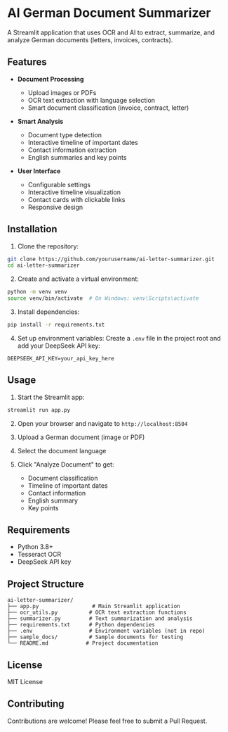 # AI German Document Summarizer

A Streamlit application that uses OCR and AI to extract, summarize, and analyze German documents (letters, invoices, contracts).

## Features

- **Document Processing**
  - Upload images or PDFs
  - OCR text extraction with language selection
  - Smart document classification (invoice, contract, letter)

- **Smart Analysis**
  - Document type detection
  - Interactive timeline of important dates
  - Contact information extraction
  - English summaries and key points

- **User Interface**
  - Configurable settings
  - Interactive timeline visualization
  - Contact cards with clickable links
  - Responsive design

## Installation

1. Clone the repository:
```bash
git clone https://github.com/yourusername/ai-letter-summarizer.git
cd ai-letter-summarizer
```

2. Create and activate a virtual environment:
```bash
python -m venv venv
source venv/bin/activate  # On Windows: venv\Scripts\activate
```

3. Install dependencies:
```bash
pip install -r requirements.txt
```

4. Set up environment variables:
Create a `.env` file in the project root and add your DeepSeek API key:
```
DEEPSEEK_API_KEY=your_api_key_here
```

## Usage

1. Start the Streamlit app:
```bash
streamlit run app.py
```

2. Open your browser and navigate to `http://localhost:8504`

3. Upload a German document (image or PDF)

4. Select the document language

5. Click "Analyze Document" to get:
   - Document classification
   - Timeline of important dates
   - Contact information
   - English summary
   - Key points

## Requirements

- Python 3.8+
- Tesseract OCR
- DeepSeek API key

## Project Structure

```
ai-letter-summarizer/
├── app.py                 # Main Streamlit application
├── ocr_utils.py          # OCR text extraction functions
├── summarizer.py         # Text summarization and analysis
├── requirements.txt      # Python dependencies
├── .env                  # Environment variables (not in repo)
├── sample_docs/          # Sample documents for testing
└── README.md            # Project documentation
```

## License

MIT License

## Contributing

Contributions are welcome! Please feel free to submit a Pull Request.

